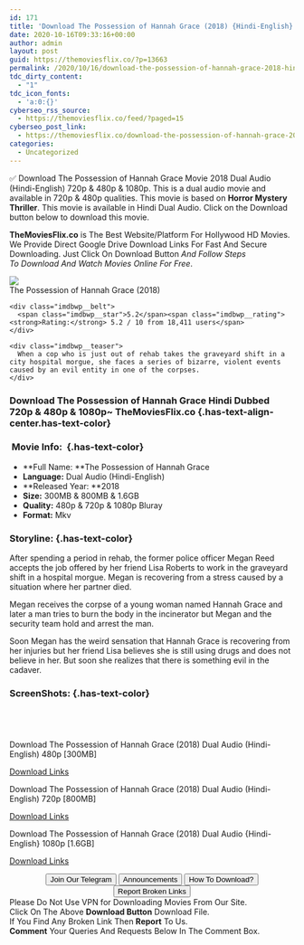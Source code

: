 ```yaml
---
id: 171
title: 'Download The Possession of Hannah Grace (2018) {Hindi-English} 480p [300MB] || 720p [800MB] || 1080p [1.6GB]'
date: 2020-10-16T09:33:16+00:00
author: admin
layout: post
guid: https://themoviesflix.co/?p=13663
permalink: /2020/10/16/download-the-possession-of-hannah-grace-2018-hindi-english-480p-300mb-720p-800mb-1080p-1-6gb/
tdc_dirty_content:
  - "1"
tdc_icon_fonts:
  - 'a:0:{}'
cyberseo_rss_source:
  - https://themoviesflix.co/feed/?paged=15
cyberseo_post_link:
  - https://themoviesflix.co/download-the-possession-of-hannah-grace-2018-hindi-480p-720p-1080p/
categories:
  - Uncategorized
---
```

✅ Download The Possession of Hannah Grace&nbsp;Movie&nbsp;2018 Dual Audio (Hindi-English)&nbsp;720p&nbsp;&&nbsp;480p&nbsp;& 1080p. This is&nbsp;a&nbsp;dual audio&nbsp;movie and available in&nbsp;720p&nbsp;&&nbsp;480p&nbsp;qualities. This movie is based on&nbsp;**Horror Mystery Thriller**. This movie is available in Hindi Dual Audio. Click on the Download button below to download this movie.

**TheMoviesFlix.co**&nbsp;is The Best Website/Platform For Hollywood HD Movies. We Provide Direct Google Drive Download Links For Fast And Secure Downloading. Just Click On Download Button&nbsp;_And Follow Steps To&nbsp;Download And Watch Movies Online For Free_.

<div class="imdbwp imdbwp--movie dark">
  <div class="imdbwp__thumb">
    <a class="imdbwp__link" target="_blank" title="The Possession of Hannah Grace" href="https://www.imdb.com/title/tt5734576/" rel="nofollow noopener noreferrer"><img class="imdbwp__img" src="https://m.media-amazon.com/images/M/MV5BMjA1MTIwODY4Nl5BMl5BanBnXkFtZTgwNzkxNDc2NjM@._V1_SX300.jpg" /></a>
  </div>
  
  <div class="imdbwp__content">
    <div class="imdbwp__header">
      <span class="imdbwp__title">The Possession of Hannah Grace</span> (2018)
    </div>
    
    <div class="imdbwp__belt">
      <span class="imdbwp__star">5.2</span><span class="imdbwp__rating"><strong>Rating:</strong> 5.2 / 10 from 18,411 users</span>
    </div>
    
    <div class="imdbwp__teaser">
      When a cop who is just out of rehab takes the graveyard shift in a city hospital morgue, she faces a series of bizarre, violent events caused by an evil entity in one of the corpses.
    </div>
  </div>
</div>

### Download The Possession of Hannah Grace Hindi&nbsp;Dubbed 720p & 480p & 1080p~ TheMoviesFlix.co {.has-text-align-center.has-text-color}

### &nbsp;Movie Info:&nbsp; {.has-text-color}

  * **Full Name:&nbsp;**The Possession of Hannah Grace
  * **Language:**&nbsp;Dual Audio (Hindi-English)
  * **Released Year:&nbsp;**2018
  * **Size:**&nbsp;300MB & 800MB & 1.6GB
  * **Quality:**&nbsp;480p & 720p & 1080p Bluray
  * **Format:**&nbsp;Mkv

### Storyline: {.has-text-color}

After spending a period in rehab, the former police officer Megan Reed accepts the job offered by her friend Lisa Roberts to work in the graveyard shift in a hospital morgue. Megan is recovering from a stress caused by a situation where her partner died.

Megan receives the corpse of a young woman named Hannah Grace and later a man tries to burn the body in the incinerator but Megan and the security team hold and arrest the man.

Soon Megan has the weird sensation that Hannah Grace is recovering from her injuries but her friend Lisa believes she is still using drugs and does not believe in her. But soon she realizes that there is something evil in the cadaver.

### ScreenShots: {.has-text-color}

<div class="wp-block-image">
  <figure class="aligncenter"><img src="https://i.imgur.com/L1Vpqu1.jpg" alt /></figure>
</div>

<div class="wp-block-image">
  <figure class="aligncenter"><img src="https://i.imgur.com/6gmH4lI.png" alt /></figure>
</div>

<div class="wp-block-image">
  <figure class="aligncenter"><img src="https://i.imgur.com/yVYQ86q.png" alt /></figure>
</div>

<div class="wp-block-image">
  <figure class="aligncenter"><img src="https://i.imgur.com/gX6EsFL.png" alt /></figure>
</div>

<p class="has-text-align-center has-text-color has-medium-font-size">
  Download The Possession of Hannah Grace (2018) Dual Audio (Hindi-English) 480p [300MB]
</p>

<span class="mb-center maxbutton-3-center"><span class="maxbutton-3-container mb-container"><a class="maxbutton-3 maxbutton maxbutton-post-button" target="_blank" rel="nofollow noopener noreferrer" href="https://coinquint.com/a13524/"><span class="mb-text">Download Links</span></a></span></span>

<p class="has-text-align-center has-text-color has-medium-font-size">
  Download The Possession of Hannah Grace (2018) Dual Audio (Hindi-English) 720p [800MB]
</p>

<span class="mb-center maxbutton-3-center"><span class="maxbutton-3-container mb-container"><a class="maxbutton-3 maxbutton maxbutton-post-button" target="_blank" rel="nofollow noopener noreferrer" href="https://coinquint.com/a13526/"><span class="mb-text">Download Links</span></a></span></span>

<p class="has-text-align-center has-text-color has-medium-font-size">
  Download The Possession of Hannah Grace (2018) Dual Audio {Hindi-English} 1080p [1.6GB]
</p>

<span class="mb-center maxbutton-3-center"><span class="maxbutton-3-container mb-container"><a class="maxbutton-3 maxbutton maxbutton-post-button" target="_blank" rel="nofollow noopener noreferrer" href="https://coinquint.com/a13528/"><span class="mb-text">Download Links</span></a></span></span>

<center>
</center>

<center>
  <a href="https://t.me/themoviesflixcom" target="_blank" data-wpel-link="external" rel="nofollow external noopener noreferrer"><button class="button button5">Join Our Telegram</button></a> <a href="https://themoviesflix.co/download-the-possession-of-hannah-grace-2018-hindi-480p-720p-1080p/#" target="_blank" data-wpel-link="external" rel="nofollow external noopener noreferrer"><button class="button button5">Announcements</button></a> <a href="https://themoviesflix.com/how-to-download/" target="_blank" data-wpel-link="external" rel="nofollow external noopener noreferrer"><button class="button button5">How To Download?</button></a> <a href="https://themoviesflix.co/download-the-possession-of-hannah-grace-2018-hindi-480p-720p-1080p/#" target="_blank" data-wpel-link="external" rel="nofollow external noopener noreferrer"><button class="button button5">Report Broken Links</button></a>
</center>

<div class="alert alert-danger">
  Please Do Not Use VPN for Downloading Movies From Our Site.
</div>

<div class="alert alert-success">
  Click On The Above <strong>Download Button</strong> Download File.
</div>

<div class="alert alert-warning">
  If You Find Any Broken Link Then <strong>Report</strong> To Us.
</div>

<div class="alert alert-info">
  <strong>Comment</strong> Your Queries And Requests Below In The Comment Box.
</div>
